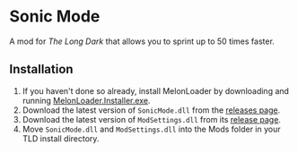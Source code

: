 ﻿# Sonic Mode

A mod for *The Long Dark* that allows you to sprint up to 50 times faster.

## Installation

1. If you haven't done so already, install MelonLoader by downloading and running [MelonLoader.Installer.exe](https://github.com/HerpDerpinstine/MelonLoader/releases/latest/download/MelonLoader.Installer.exe).
2. Download the latest version of `SonicMode.dll` from the [releases page](https://github.com/ds5678/SonicMode/releases).
3. Download the latest version of `ModSettings.dll` from its [release page](https://github.com/zeobviouslyfakeacc/ModSettings/releases).
4. Move `SonicMode.dll` and `ModSettings.dll` into the Mods folder in your TLD install directory.